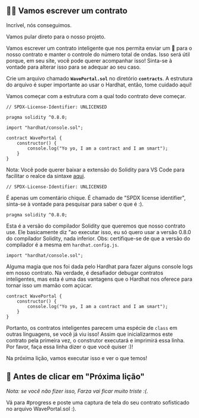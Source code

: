 👩‍💻 Vamos escrever um contrato
----------------------------

Incrível, nós conseguimos.

Vamos pular direto para o nosso projeto.

Vamos escrever um contrato inteligente que nos permita enviar um 👋 para o nosso contrato e manter o controle do número total de ondas. Isso será útil porque, em seu site, você pode querer acompanhar isso! Sinta-se à vontade para alterar isso para se adequar ao seu caso.

Crie um arquivo chamado **`WavePortal.sol`** no diretório **`contracts`**. A estrutura do arquivo é super importante ao usar o Hardhat, então, tome cuidado aqui!

Vamos começar com a estrutura com a qual todo contrato deve começar.

```solidity
// SPDX-License-Identifier: UNLICENSED

pragma solidity ^0.8.0;

import "hardhat/console.sol";

contract WavePortal {
    constructor() {
        console.log("Yo yo, I am a contract and I am smart");
    }
}
```

Nota: Você pode querer baixar a extensão do Solidity para VS Code para facilitar o realce da sintaxe [aqui](https://marketplace.visualstudio.com/items?itemName=JuanBlanco.solidity).

```solidity
// SPDX-License-Identifier: UNLICENSED
```

É apenas um comentário chique. É chamado de "SPDX license identifier", sinta-se à vontade para pesquisar para saber o que é :).

```solidity
pragma solidity ^0.8.0;
```

Esta é a versão do compilador Solidity que queremos que nosso contrato use. Ele basicamente diz "ao executar isso, eu só quero usar a versão 0.8.0 do compilador Solidity, nada inferior. Obs: certifique-se de que a versão do compilador é a mesma em `hardhat.config.js`.

```solidity
import "hardhat/console.sol";
```

Alguma magia que nos foi dada pelo Hardhat para fazer alguns console logs em nosso contrato. Na verdade, é desafiador debugar contratos inteligentes, mas esta é uma das vantagens que o Hardhat nos oferece para tornar isso um mamão com açúcar.

```solidity
contract WavePortal {
    constructor() {
        console.log("Yo yo, I am a contract and I am smart");
    }
}
```

Portanto, os contratos inteligentes parecem uma espécie de `class` em outras linguagens, se você já viu isso! Assim que inicializarmos este contrato pela primeira vez, o construtor executará e imprimirá essa linha. Por favor, faça essa linha dizer o que você quiser :)!

Na próxima lição, vamos executar isso e ver o que temos!

🚨 Antes de clicar em "Próxima lição"
-------------------------------------------

*Nota: se você não fizer isso, Farza vai ficar muito triste :(.*

Vá para #progress e poste uma captura de tela do seu contrato sofisticado no arquivo WavePortal.sol :).
